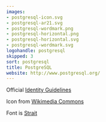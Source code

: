 ```yaml
---
images:
- postgresql-icon.svg
- postgresql-ar21.svg
- postgresql-wordmark.png
- postgresql-horizontal.png
- postgresql-horizontal.svg
- postgresql-wordmark.svg
logohandle: postgresql
skipped: 3
sort: postgresql
title: PostgreSQL
website: http://www.postgresql.org/
---
```


Official [Identity Guidelines](https://wiki.postgresql.org/wiki/Identity_Guidelines)

Icon from [Wikimedia Commons](https://commons.wikimedia.org/wiki/File:Postgresql_elephant.svg)

Font is [Strait](https://www.google.com/fonts/specimen/Strait)
